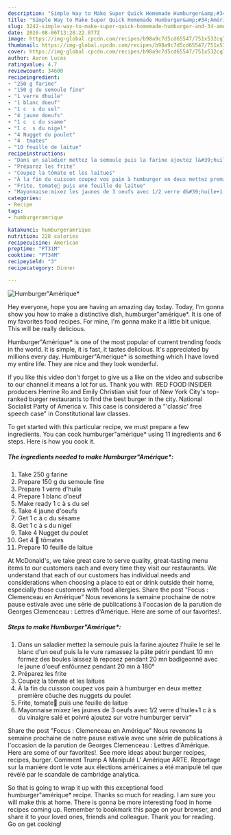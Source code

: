 ```yaml
---
description: "Simple Way to Make Super Quick Homemade Humburger&amp;#34;Amérique*"
title: "Simple Way to Make Super Quick Homemade Humburger&amp;#34;Amérique*"
slug: 3242-simple-way-to-make-super-quick-homemade-humburger-and-34-amerique
date: 2020-08-06T13:28:22.077Z
image: https://img-global.cpcdn.com/recipes/b98a9c7d5cd65547/751x532cq70/humburgeramerique-photo-principale-de-la-recette.jpg
thumbnail: https://img-global.cpcdn.com/recipes/b98a9c7d5cd65547/751x532cq70/humburgeramerique-photo-principale-de-la-recette.jpg
cover: https://img-global.cpcdn.com/recipes/b98a9c7d5cd65547/751x532cq70/humburgeramerique-photo-principale-de-la-recette.jpg
author: Aaron Lucas
ratingvalue: 4.7
reviewcount: 34600
recipeingredient:
- "250 g farine"
- "150 g du semoule fine"
- "1 verre dhuile"
- "1 blanc doeuf"
- "1 c  s du sel"
- "4 jaune doeufs"
- "1 c  c du ssame"
- "1 c  s du nigel"
- "4 Nugget du poulet"
- "4  tmates"
- "10 feuille de laitue"
recipeinstructions:
- "Dans un saladier mettez la semoule puis la farine ajoutez l&#39;huile le sel le blanc d&#39;un oeuf puis la le vure ramassez la pâte pétrir pendant 10 mn formez des boules laissez là reposez pendant 20 mn badigeonné avec le jaune d&#39;oeuf enfôurnez pendant 20 mn à 180°"
- "Préparez les frite"
- "Coupez la tômate et les laitues"
- "À la fin du cuisson coupez vos pain à humburger en deux mettez première côuche des nuggets du poulet"
- "Frite, tomate🍅 puis une feuille de laitue"
- "Mayonnaise:mixez les jaunes de 3 oeufs avec 1/2 verre d&#39;huile+1 c à s du vinaigre salé et poivré ajoutez sur votre humburger servir&#34;"
categories:
- Recipe
tags:
- humburgeramrique

katakunci: humburgeramrique 
nutrition: 228 calories
recipecuisine: American
preptime: "PT31M"
cooktime: "PT34M"
recipeyield: "3"
recipecategory: Dinner

---
```



![Humburger&#34;Amérique*](https://img-global.cpcdn.com/recipes/b98a9c7d5cd65547/751x532cq70/humburgeramerique-photo-principale-de-la-recette.jpg)

Hey everyone, hope you are having an amazing day today. Today, I'm gonna show you how to make a distinctive dish, humburger&#34;amérique*. It is one of my favorites food recipes. For mine, I'm gonna make it a little bit unique. This will be really delicious.

Humburger&#34;Amérique* is one of the most popular of current trending foods in the world. It is simple, it is fast, it tastes delicious. It's appreciated by millions every day. Humburger&#34;Amérique* is something which I have loved my entire life. They are nice and they look wonderful.

if you like this video don&#39;t forget to give us a like on the video and subscribe to our channel it means a lot for us. Thank you with ️ RED FOOD INSIDER producers Herrine Ro and Emily Christian visit four of New York City&#39;s top-ranked burger restaurants to find the best burger in the city. National Socialist Party of America v. This case is considered a &#34;&#39;classic&#39; free speech case&#34; in Constitutional law classes.


To get started with this particular recipe, we must prepare a few ingredients. You can cook humburger&#34;amérique* using 11 ingredients and 6 steps. Here is how you cook it.

<!--inarticleads1-->

##### The ingredients needed to make Humburger&#34;Amérique*:

1. Take 250 g farine
1. Prepare 150 g du semoule fine
1. Prepare 1 verre d&#39;huile
1. Prepare 1 blanc d&#39;oeuf
1. Make ready 1 c à s du sel
1. Take 4 jaune d&#39;oeufs
1. Get 1 c à c du sésame
1. Get 1 c à s du nigel
1. Take 4 Nugget du poulet
1. Get 4 🍅 tômates
1. Prepare 10 feuille de laitue


At McDonald&#39;s, we take great care to serve quality, great-tasting menu items to our customers each and every time they visit our restaurants. We understand that each of our customers has individual needs and considerations when choosing a place to eat or drink outside their home, especially those customers with food allergies. Share the post &#34;Focus : Clemenceau en Amérique&#34; Nous revenons la semaine prochaine de notre pause estivale avec une série de publications à l&#39;occasion de la parution de Georges Clemenceau : Lettres d&#39;Amérique. Here are some of our favorites!. 

<!--inarticleads2-->

##### Steps to make Humburger&#34;Amérique*:

1. Dans un saladier mettez la semoule puis la farine ajoutez l&#39;huile le sel le blanc d&#39;un oeuf puis la le vure ramassez la pâte pétrir pendant 10 mn formez des boules laissez là reposez pendant 20 mn badigeonné avec le jaune d&#39;oeuf enfôurnez pendant 20 mn à 180°
1. Préparez les frite
1. Coupez la tômate et les laitues
1. À la fin du cuisson coupez vos pain à humburger en deux mettez première côuche des nuggets du poulet
1. Frite, tomate🍅 puis une feuille de laitue
1. Mayonnaise:mixez les jaunes de 3 oeufs avec 1/2 verre d&#39;huile+1 c à s du vinaigre salé et poivré ajoutez sur votre humburger servir&#34;


Share the post &#34;Focus : Clemenceau en Amérique&#34; Nous revenons la semaine prochaine de notre pause estivale avec une série de publications à l&#39;occasion de la parution de Georges Clemenceau : Lettres d&#39;Amérique. Here are some of our favorites!. See more ideas about burger recipes, recipes, burger. Comment Trump A Manipulé L&#39; Amérique ARTE. Reportage sur la manière dont le vote aux élections américaines a été manipulé tel que révélé par le scandale de cambridge analytica. 

So that is going to wrap it up with this exceptional food humburger&#34;amérique* recipe. Thanks so much for reading. I am sure you will make this at home. There is gonna be more interesting food in home recipes coming up. Remember to bookmark this page on your browser, and share it to your loved ones, friends and colleague. Thank you for reading. Go on get cooking!
